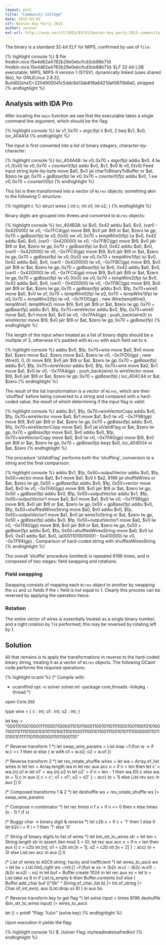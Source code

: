 ```yaml
---
layout: post
title: "Community College"
date: 2015-03-01
ctf: Boston Key Party 2015
author: xorpse
ext-url: http://xorp.se/ctf/2015/03/01/boston-key-party-2015-community-college/
---
```


The binary is a standard 32-bit ELF for MIPS, confirmed by use of `file`:

{% highlight console %}
$ file fredkin.nice.15e4d62a4782b29e0ebcfcd3cb88b71d
fredkin.nice.15e4d62a4782b29e0ebcfcd3cb88b71d: ELF 32-bit LSB executable, MIPS, MIPS-II version 1 (SYSV), dynamically linked (uses shared libs), for GNU/Linux 2.6.32, BuildID[sha1]=2204905041c5ddc8a13ab816a6421daf0870b6a0, stripped
{% endhighlight %}

## Analysis with IDA Pro

After locating the `main` function we see that the executable takes a single command
line argument, which should be the flag:

{% highlight console %}
lw      $v1, 0x70+argc($fp)
li      $v0, 2
beq     $v1, $v0, loc_404A14
{% endhighlight %}

The input is first converted into a list of binary integers, character-by-character:

{% highlight console %}
loc_404A48:
lw      $v0, 0x70+argv($fp)
addiu   $v0, 4
lw      $v1, 0($v0)
lw      $v0, 0x70+counter0($fp)
addu    $v0, $v1, $v0
lb      $v0, 0($v0)
Feed input string byte-by-byte
move    $a0, $v0
jal     charToBinaryToBuffer
or      $at, $zero
lw      $gp, 0x70+gpBase($fp)
lw      $v0, 0x70+counter0($fp)
addiu   $v0, 1
sw      $v0, 0x70+counter0($fp)
{% endhighlight %}

This list is then transformed into a vector of `Wires` objects; something akin to the following C structure:

{% highlight c %}
struct wires {
  int c;
  int o1;
  int o2;
}
{% endhighlight %}

Binary digits are grouped into threes and converted to `Wires` objects:

{% highlight console %}
loc_404B38:
lui     $v0, 0x42
addiu   $a0, $v0, (var0 - 0x420000)
lw      $v0, -0x7FC4($gp)
move    $t9, $v0
jalr    $t9
or      $at, $zero
lw      $gp, 0x70+gpBase($fp)
lw      $v0, 0($v0)
sw      $v0, 0x70+tempWire0($fp)
lui     $v0, 0x42
addiu   $a0, $v0, (var0 - 0x420000)
lw      $v0, -0x7FBC($gp)
move    $t9, $v0
jalr    $t9
or      $at, $zero
lw      $gp, 0x70+gpBase($fp)
lui     $v0, 0x42
addiu   $a0, $v0, (var0 - 0x420000)
lw      $v0, -0x7FC4($gp)
move    $t9, $v0
jalr    $t9
or      $at, $zero
lw      $gp, 0x70+gpBase($fp)
lw      $v0, 0($v0)
sw      $v0, 0x70+tempWire1($fp)
lui     $v0, 0x42
addiu   $a0, $v0, (var0 - 0x420000)
lw      $v0, -0x7FBC($gp)
move    $t9, $v0
jalr    $t9
or      $at, $zero
lw      $gp, 0x70+gpBase($fp)
lui     $v0, 0x42
addiu   $a0, $v0, (var0 - 0x420000)
lw      $v0, -0x7FC4($gp)
move    $t9, $v0
jalr    $t9
or      $at, $zero
lw      $gp, 0x70+gpBase($fp)
lw      $v0, 0($v0)
sw      $v0, 0x70+tempWire2($fp)
lui     $v0, 0x42
addiu   $a0, $v0, (var0 - 0x420000)
lw      $v0, -0x7FBC($gp)
move    $t9, $v0
jalr    $t9
or      $at, $zero
lw      $gp, 0x70+gpBase($fp)
addiu   $v0, $fp, 0x70+wire0
move    $a0, $v0
lw      $a1, 0x70+tempWire0($fp)
lw      $a2, 0x70+tempWire1($fp)
lw      $a3, 0x70+tempWire2($fp)
lw      $v0, -0x7FD0($gp) ; new Wire(tempWire0, tempWire1, tempWire2)
move    $t9, $v0
jalr    $t9
or      $at, $zero
lw      $gp, 0x70+gpBase($fp)
addiu   $v1, $fp, 0x70+wireVector
addiu   $v0, $fp, 0x70+wire0
move    $a0, $v1
move    $a1, $v0
lw      $v0, -0x7FA4($gp) ; push_back(wire0) to wireVector
move    $t9, $v0
jalr    $t9
or      $at, $zero
lw      $gp, 0x70+gpBase($fp)
{% endhighlight %}

The length of the input when treated as a list of binary digits should be a multiple of 3,
otherwise it's padded with `Wires` with each field set to `0`:

{% highlight console %}
addiu   $v0, $fp, 0x70+wire
move    $a0, $v0
move    $a1, $zero
move    $a2, $zero
move    $a3, $zero
lw      $v0, -0x7FD0($gp) ; new Wire(0, 0, 0)
move    $t9, $v0
jalr    $t9
or      $at, $zero
lw      $gp, 0x70+gpBase($fp)
addiu   $v1, $fp, 0x70+wireVector
addiu   $v0, $fp, 0x70+wire
move    $a0, $v1
move    $a1, $v0
lw      $v0, -0x7FA4($gp) ; push_back(wire) to wireVector
move    $t9, $v0
jalr    $t9
or      $at, $zero
lw      $gp, 0x70+gpBase($fp)
j       loc_404C44
or      $at, $zero
{% endhighlight %}

The result of the list
transformation is a vector of `Wires`, which are then 'shuffled' before being converted
to a string and compared with a hard-coded value; the result of which determining if the
input flag is valid:

{% highlight console %}
addiu   $v1, $fp, 0x70+wireVectorCopy
addiu   $v0, $fp, 0x70+wireVector
move    $a0, $v1
move    $a1, $v0
lw      $v0, -0x7F98($gp)
move    $t9, $v0
jalr    $t9
or      $at, $zero
lw      $gp, 0x70+gpBase($fp)
addiu   $v0, $fp, 0x70+wireVectorCopy
move    $a0, $v0
jal     isValidFlag
or      $at, $zero
lw      $gp, 0x70+gpBase($fp)
move    $s0, $v0
addiu   $v0, $fp, 0x70+wireVectorCopy
move    $a0, $v0
lw      $v0, -0x7FA0($gp)
move    $t9, $v0
jalr    $t9
or      $at, $zero
lw      $gp, 0x70+gpBase($fp)
beqz    $s0, loc_404D04
or      $at, $zero
{% endhighlight %}

The procedure 'isValidFlag' performs both the 'shuffling', conversion to a string and the final comparison:

{% highlight console %}
addiu   $v1, $fp, 0x50+outputVector
addiu   $v0, $fp, 0x50+vector
move    $a0, $v1
move    $a1, $v0
li      $a2, 8196
jal     shuffleWires
or      $at, $zero
lw      $gp, 0x50+gpBase($fp)
addiu   $v0, $fp, 0x50+vector
move    $a0, $v0
lw      $v0, -0x7FA0($gp)
move    $t9, $v0
jalr    $t9
or      $at, $zero
lw      $gp, 0x50+gpBase($fp)
addiu   $v0, $fp, 0x50+outputVector
addiu   $v1, $fp, 0x50+outputVector1
move    $a0, $v1
move    $a1, $v0
lw      $v0, -0x7F98($gp)
move    $t9, $v0
jalr    $t9
or      $at, $zero
lw      $gp, 0x50+gpBase($fp)
addiu   $v0, $fp, 0x50+shuffledWiresString
move    $a0, $v0
addiu   $v0, $fp, 0x50+outputVector1
move    $a1, $v0
jal     wiresToString
or      $at, $zero
lw      $gp, 0x50+gpBase($fp)
addiu   $v0, $fp, 0x50+outputVector1
move    $a0, $v0
lw      $v0, -0x7FA0($gp)
move    $t9, $v0
jalr    $t9
or      $at, $zero
lw      $gp, 0x50+gpBase($fp)
addiu   $v0, $fp, 0x50+shuffledWiresString
move    $a0, $v0
lui     $v0, 0x41
addiu   $a1, $v0, (a00011010010001 - 0x410000)
lw      $v0, -0x7F94($gp) ; Comparison of hard-coded string with shuffledWiresString
{% endhighlight %}

The overall 'shuffle' procedure (omitted) is repeated 8196 times, and is composed of two stages:
field swapping and rotations.

### Field swapping

Swapping consists of mapping each `Wires` object to another by swapping the `o1` and `o2`
fields if the `c` field is not equal to 1. Clearly this process can be reversed by applying
the operation twice.

### Rotation

The entire vector of wires is essentially treated as a single binary number, and a right
rotation by 1 is performed; this may be reversed by rotating left by 1.

## Solution

All that remains is to apply the transformations in reverse to the hard-coded binary string,
treating it as a vector of `Wires` objects. The following OCaml code performs the required
operations:

{% highlight ocaml %}
(* Compile with:
 * ocamlfind opt -o solver solver.ml -package core,threads -linkpkg -thread
 *)

open Core.Std

type wire = {
  c  : int;
  o1 : int;
  o2 : int;
}

let key =
  "000110100100011111000110000110101100011001011011110001001100101010011001101110100010010110100110010001110010110011100101011110000001101101001011111101100000011011000110"

(* Reverse transform 1 *)
let swap_wire_params =
  List.map ~f:(fun w ->
    if w.c <> 1 then w else { w with o1 = w.o2; o2 = w.o1 })

(* Reverse transform 2 *)
let rev_rotate_shuffle wires =
  let wa = Array.of_list wires in
  let len = Array.length wa in
  let rec aux acc n =
    if n < len then
      let c' = wa.(n).o1 in
      let o1' = wa.(n).o2 in
      let o2' = if n = len - 1 then wa.(0).c else wa.(n + 1).c in
      aux ({ c = c'; o1 = o1'; o2 = o2' } :: acc) (n + 1)
    else
      List.rev acc
  in
  aux [] 0

(* Composed transforms 1 & 2 *)
let deshuffle ws = rev_rotate_shuffle ws |> swap_wire_params

(* Compose n combinator *)
let rec times n f x =
  if n <= 0 then
    x
  else
    times (n - 1) f (f x)

(* Buggy char -> binary digit & reverse *)
let c2b c = if c = '1' then 1 else 0
let b2c i = if i = 1 then '1' else '0'

(* String of binary digits to list of wires *)
let bin_str_to_wires str =
  let len = String.length str in
  assert (len mod 3 = 0);
  let rec aux acc n =
    if n < len then
      aux ({ c = c2b str.[n]; o1 = c2b str.[n + 1]; o2 = c2b str.[n + 2] } :: acc) (n + 3)
    else
      List.rev acc
  in
  aux [] 0

(* List of wires to ASCII string; hacky and inefficient *)
let wires_to_ascii ws =
  let bs =
    List.fold_right ws ~init:[]
                    ~f:(fun w xs -> (b2c w.c) :: (b2c w.o1) :: (b2c w.o2) :: xs)
  in
  let buf = Buffer.create 1024 in
  let rec aux xs =
    let b = List.take xs 8 in
    if List.is_empty b then
      Buffer.contents buf
    else (
      Buffer.add_char buf (("0b" ^ String.of_char_list b) |> Int.of_string |> Char.of_int_exn);
      aux (List.drop xs 8)
    )
  in
  aux bs

(* Reverse transform key to get flag *)
let solve input = times 8196 deshuffle (bin_str_to_wires input) |> wires_to_ascii

let () =
  printf "Flag: %s\n" (solve key)
{% endhighlight %}

Upon execution it yields the flag:

{% highlight console %}
$ ./solver
Flag: myheadmateisafredkin!
{% endhighlight %}
